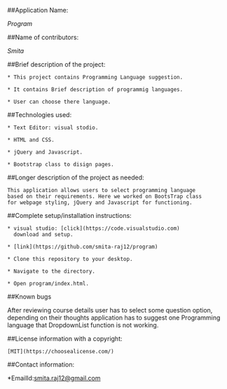 ##Application Name:

   _Program_

##Name of contributors:

   _Smita_   

##Brief description of the project:
  
    * This project contains Programming Language suggestion.

    * It contains Brief description of programmig languages.

    * User can choose there language.

    

##Technologies used:

    * Text Editor: visual stodio.

    * HTML and CSS.

    * jQuery and Javascript.

    * Bootstrap class to disign pages.
    
##Longer description of the project as needed:

    This application allows users to select programming language 
    based on their requirements. Here we worked on BootsTrap class
    for webpage styling, jQuery and Javascript for functioning.

##Complete setup/installation instructions:

    * visual studio: [click](https://code.visualstudio.com)
      download and setup.

    * [link](https://github.com/smita-raj12/program)   

    * Clone this repository to your desktop.

    * Navigate to the directory.

    * Open program/index.html.


##Known bugs

   After reviewing course details user has to select 
   some question option, depending on their thoughts
   application has to suggest one Programming language
   that DropdownList function is not working.     

##License information with a copyright:

    [MIT](https://choosealicense.com/)

##Contact information:
   
   *EmailId:smita.raj12@gmail.com
